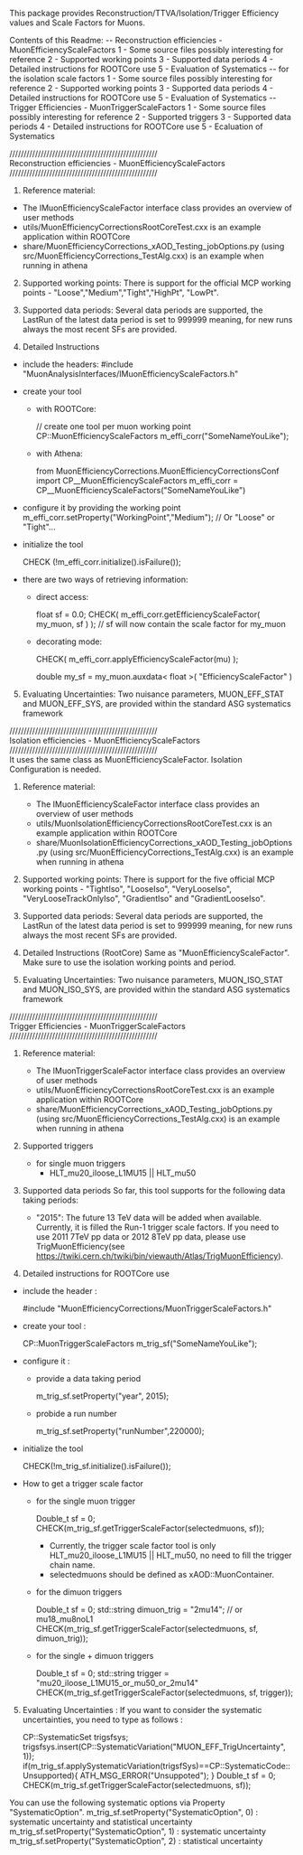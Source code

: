 
This package provides Reconstruction/TTVA/Isolation/Trigger Efficiency values and Scale Factors for Muons.

Contents of this Readme:
   -- Reconstruction efficiencies - MuonEfficiencyScaleFactors
      1 - Some source files possibly interesting for reference
      2 - Supported working points
      3 - Supported data periods
      4 - Detailed instructions for ROOTCore use 
      5 - Evaluation of Systematics 
   -- for the isolation scale factors
      1 - Some source files possibly interesting for reference
      2 - Supported working points
      3 - Supported data periods
      4 - Detailed instructions for ROOTCore use
      5 - Evaluation of Systematics
   -- Trigger Efficiencies - MuonTriggerScaleFactors
      1 - Some source files possibly interesting for reference
      2 - Supported triggers
      3 - Supported data periods
      4 - Detailed instructions for ROOTCore use
      5 - Ecaluation of Systematics

////////////////////////////////////////////////////    
Reconstruction efficiencies - MuonEfficiencyScaleFactors
////////////////////////////////////////////////////    

1) Reference material:
- The IMuonEfficiencyScaleFactor interface class provides an overview of user methods
- utils/MuonEfficiencyCorrectionsRootCoreTest.cxx is an example application within ROOTCore
- share/MuonEfficiencyCorrections_xAOD_Testing_jobOptions.py (using src/MuonEfficiencyCorrections_TestAlg.cxx) is an example when running in athena

2) Supported working points:
There is support for the official MCP working points -  "Loose","Medium","Tight","HighPt", "LowPt".

3) Supported data periods:
Several data periods are supported, the LastRun of the latest data period is set to 999999 meaning, for new runs always the most recent SFs are provided.
   
4) Detailed Instructions
- include the headers: 
    #include "MuonAnalysisInterfaces/IMuonEfficiencyScaleFactors.h"
    
- create your tool 
    *  with ROOTCore:
    
        // create one tool per muon working point 
        CP::MuonEfficiencyScaleFactors m_effi_corr("SomeNameYouLike");
        
    *  with Athena:
    
        from MuonEfficiencyCorrections.MuonEfficiencyCorrectionsConf import CP__MuonEfficiencyScaleFactors
        m_effi_corr = CP__MuonEfficiencyScaleFactors("SomeNameYouLike")
        
    
- configure it by providing the working point 
        m_effi_corr.setProperty("WorkingPoint","Medium");   // Or "Loose" or "Tight"...
        
- initialize the tool 
        
    CHECK (!m_effi_corr.initialize().isFailure());
        
- there are two ways of retrieving information:
     * direct access: 
     
         float sf = 0.0;
         CHECK( m_effi_corr.getEfficiencyScaleFactor( my_muon, sf ) );
         // sf will now contain the scale factor for my_muon
            
     * decorating mode: 
     
         CHECK( m_effi_corr.applyEfficiencyScaleFactor(mu) );
         
         double my_sf = my_muon.auxdata< float >( "EfficiencyScaleFactor" )

5) Evaluating Uncertainties:
    Two nuisance parameters, MUON_EFF_STAT and MUON_EFF_SYS, are provided within the standard ASG systematics framework

////////////////////////////////////////////////////    
Isolation efficiencies - MuonEfficiencyScaleFactors
////////////////////////////////////////////////////    
It uses the same class as MuonEfficiencyScaleFactor. Isolation Configuration is needed.
1) Reference material:
   - The IMuonEfficiencyScaleFactor interface class provides an overview of user methods
   - utils/MuonIsolationEfficiencyCorrectionsRootCoreTest.cxx is an example application within ROOTCore
   - share/MuonIsolationEfficiencyCorrections_xAOD_Testing_jobOptions.py (using src/MuonEfficiencyCorrections_TestAlg.cxx) is an example when running in athena

2) Supported working points:
There is support for the five official MCP working points -  "TightIso", "LooseIso", "VeryLooseIso", "VeryLooseTrackOnlyIso", "GradientIso" and "GradientLooseIso".

3) Supported data periods:
Several data periods are supported, the LastRun of the latest data period is set to 999999 meaning, for new runs always the most recent SFs are provided.
   
4) Detailed Instructions (RootCore)
   Same as "MuonEfficiencyScaleFactor". Make sure to use the isolation working points and period.

5) Evaluating Uncertainties:
   Two nuisance parameters, MUON_ISO_STAT and MUON_ISO_SYS, are provided within the standard ASG systematics framework
        
////////////////////////////////////////////////////        
Trigger Efficiencies - MuonTriggerScaleFactors
////////////////////////////////////////////////////    
1) Reference material:
   - The IMuonTriggerScaleFactor interface class provides an overview of user methods
   - utils/MuonEfficiencyCorrectionsRootCoreTest.cxx is an example application within ROOTCore
   - share/MuonEfficiencyCorrections_xAOD_Testing_jobOptions.py (using src/MuonEfficiencyCorrections_TestAlg.cxx) is an example when running in athena

2) Supported triggers
   - for single muon triggers
     - HLT_mu20_iloose_L1MU15 || HLT_mu50

     
3) Supported data periods
So far, this tool supports for the following data taking periods:
   - "2015": The future 13 TeV data will be added when available. Currently, it is filled the Run-1 trigger scale factors.
If you need to use 2011 7TeV pp data or 2012 8TeV pp data, please use TrigMuonEfficiency(see https://twiki.cern.ch/twiki/bin/viewauth/Atlas/TrigMuonEfficiency).

4) Detailed instructions for ROOTCore use
- include the header :

    #include "MuonEfficiencyCorrections/MuonTriggerScaleFactors.h"

- create your tool :

    CP::MuonTriggerScaleFactors m_trig_sf("SomeNameYouLike");

- configure it :
  * provide a data taking period
    
    m_trig_sf.setProperty("year", 2015);	

  * probide a run number

    m_trig_sf.setProperty("runNumber",220000);

- initialize the tool

    CHECK(!m_trig_sf.initialize().isFailure());

- How to get a trigger scale factor 
  * for the single muon trigger
    
    Double_t sf = 0;
    CHECK(m_trig_sf.getTriggerScaleFactor(selectedmuons, sf));

    * Currently, the trigger scale factor tool is only HLT_mu20_iloose_L1MU15 || HLT_mu50, no need to fill the trigger chain name.
    * selectedmuons should be defined as xAOD::MuonContainer.
          
  * for the dimuon triggers
    
    Double_t sf = 0;
    std::string dimuon_trig = "2mu14"; // or mu18_mu8noL1
    CHECK(m_trig_sf.getTriggerScaleFactor(selectedmuons, sf, dimuon_trig));

  * for the single + dimuon triggers

    Double_t sf = 0;
    std::string trigger = "mu20_iloose_L1MU15_or_mu50_or_2mu14"
    CHECK(m_trig_sf.getTriggerScaleFactor(selectedmuons, sf, trigger));

5) Evaluating Uncertainties :
If you want to consider the systematic uncertainties, you need to type as follows :

    CP::SystematicSet trigsfsys;
    trigsfsys.insert(CP::SystematicVariation("MUON_EFF_TrigUncertainty", 1));
    if(m_trig_sf.applySystematicVariation(trigsfSys)==CP::SystematicCode::Unsupported){
	ATH_MSG_ERROR("Unsuppoted");
    }
    Double_t sf = 0;
    CHECK(m_trig_sf.getTriggerScaleFactor(selectedmuons, sf));
    
You can use the following systematic options via Property "SystematicOption".
    m_trig_sf.setProperty("SystematicOption", 0) : systematic uncertainty and statistical uncertainty
    m_trig_sf.setProperty("SystematicOption", 1) : systematic uncertainty
    m_trig_sf.setProperty("SystematicOption", 2) : statistical uncertainty
